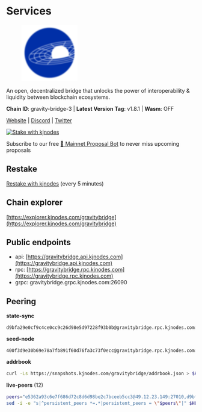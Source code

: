 # Services

<figure><img src="https://raw.githubusercontent.com/kj89/cosmos-images/main/logos/gravitybridge.png" width="150" alt=""><figcaption></figcaption></figure>

An open, decentralized bridge that unlocks the power of  interoperability & liquidity between blockchain ecosystems.

**Chain ID**: gravity-bridge-3 | **Latest Version Tag**: v1.8.1 | **Wasm**: OFF

[Website](https://www.gravitybridge.net) | [Discord](https://discord.gg/ARV8dTSjAk) | [Twitter](https://twitter.com/gravity_bridge)

[![Stake with kjnodes](https://i.ibb.co/cr44Q8j/button-stake-with-kjnodes.png)](https://restake.app/gravitybridge/gravityvaloper1nw3uavthnjwsgrrjzav2wdg9m0pw7k4fc7hvlz)

Subscribe to our free [🤖 Mainnet Proposal Bot](https://t.me/kjnodes_proposal_bot) to never miss upcoming proposals

## Restake

[Restake with kjnodes](https://restake.app/gravitybridge/gravityvaloper1nw3uavthnjwsgrrjzav2wdg9m0pw7k4fc7hvlz) (every 5 minutes)
## Chain explorer
[https://explorer.kjnodes.com/gravitybridge](https://explorer.kjnodes.com/gravitybridge)

## Public endpoints

* api: [https://gravitybridge.api.kjnodes.com](https://gravitybridge.api.kjnodes.com)
* rpc: [https://gravitybridge.rpc.kjnodes.com](https://gravitybridge.rpc.kjnodes.com)
* grpc: gravitybridge.grpc.kjnodes.com:26090

## Peering

**state-sync**

```text
d9bfa29e0cf9c4ce0cc9c26d98e5d97228f93b0b@gravitybridge.rpc.kjnodes.com:26656
```

**seed-node**

```text
400f3d9e30b69e78a7fb891f60d76fa3c73f0ecc@gravitybridge.rpc.kjnodes.com:26659
```

**addrbook**
```bash
curl -Ls https://snapshots.kjnodes.com/gravitybridge/addrbook.json > $HOME/.gravity/config/addrbook.json
```

**live-peers** (12)
```bash
peers="e5362a93c6e7f686d72c8d6d98be2c7bceeb5cc3@49.12.23.149:27010,d9bfa29e0cf9c4ce0cc9c26d98e5d97228f93b0b@65.109.88.38:26656,6edddf41ca6bad0362c069afced6a9f0c67bd2a4@195.201.195.108:26656,162e8994c0738fb5895e77b888718ea51d4c40d3@167.86.106.22:26656,b2608e51a520866a91637ca3b354903bc5b46bfa@137.184.214.71:26656,0a8487549154b7dd96fd0af1843ecfa62246f816@18.144.134.123:26656,a8d25e5e9cae32ae50537e4c83673ad61d589517@65.108.107.100:26656,6eb2a2e7bcd82aad56b6652a328c72f148f84935@194.147.58.224:26656,e940c7788dfbf02030d0838fb3dc9cdb21cf5832@66.94.112.81:26656,70ff1535443969705182c9473cc66773fbc12c09@15.235.13.145:26656,ca4270ebed73b4d0982450aac16fe08860410fac@142.132.248.138:26626,9a8c4af7574a5d1fcd5e89f755348c7b6df3b4be@142.132.158.93:14256"
sed -i -e "s|^persistent_peers *=.*|persistent_peers = \"$peers\"|" $HOME/.gravity/config/config.toml
```

